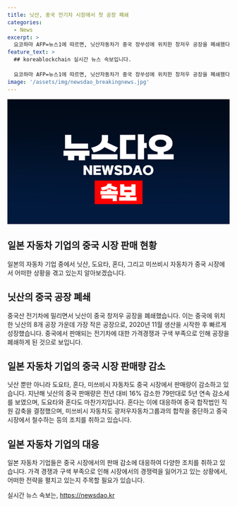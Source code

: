 ```yaml
---
title: 닛산, 중국 전기차 시장에서 첫 공장 폐쇄
categories:
  - News
excerpt: >
  요코하마 AFP=뉴스1에 따르면, 닛산자동차가 중국 장쑤성에 위치한 창저우 공장을 폐쇄했다. 중국산 전기차의 경쟁과 판매 감소에 따른 조치로, 닛산의 공장 폐쇄는 중국 시장에서의 어려움을 보여주고 있다. 닛산 외에도 도요타, 혼다, 미쓰비시 등의 일본 기업도 중국에서의 판매 감소로 인해 사업 축소나 철수를 결정하고 있다.
feature_text: >
  ## koreablockchain 실시간 뉴스 속보입니다.

  요코하마 AFP=뉴스1에 따르면, 닛산자동차가 중국 장쑤성에 위치한 창저우 공장을 폐쇄했다. 중국산 전기차의 경쟁과 판매 감소에 따른 조치로, 닛산의 공장 폐쇄는 중국 시장에서의 어려움을 보여주고 있다. 닛산 외에도 도요타, 혼다, 미쓰비시 등의 일본 기업도 중국에서의 판매 감소로 인해 사업 축소나 철수를 결정하고 있다.
image: '/assets/img/newsdao_breakingnews.jpg'
---
```


<p><img src="/assets/img/newsdao_breakingnews.jpg" alt="koreablockchain 속보" /></p>

<h2 data-ke-size="size26">일본 자동차 기업의 중국 시장 판매 현황</h2>

<p data-ke-size="size16">일본의 자동차 기업 중에서 닛산, 도요타, 혼다, 그리고 미쓰비시 자동차가 중국 시장에서 어떠한 상황을 겪고 있는지 알아보겠습니다.</p>

<h2>닛산의 중국 공장 폐쇄</h2>

<p data-ke-size="size16">중국산 전기차에 밀리면서 닛산이 중국 창저우 공장을 폐쇄했습니다. 이는 중국에 위치한 닛산의 8개 공장 가운데 가장 작은 공장으로, 2020년 11월 생산을 시작한 후 빠르게 성장했습니다. 중국에서 판매되는 전기차에 대한 가격경쟁과 구색 부족으로 인해 공장을 폐쇄하게 된 것으로 보입니다.</p>

<h2>일본 자동차 기업의 중국 시장 판매량 감소</h2>

<p data-ke-size="size16">닛산 뿐만 아니라 도요타, 혼다, 미쓰비시 자동차도 중국 시장에서 판매량이 감소하고 있습니다. 지난해 닛산의 중국 판매량은 전년 대비 16% 감소한 79만대로 5년 연속 감소세를 보였으며, 도요타와 혼다도 마찬가지입니다. 혼다는 이에 대응하여 중국 합작법인 직원 감축을 결정했으며, 미쓰비시 자동차도 광저우자동차그룹과의 합작을 중단하고 중국 시장에서 철수하는 등의 조치를 취하고 있습니다.</p>

<h2>일본 자동차 기업의 대응</h2>

<p data-ke-size="size16">일본 자동차 기업들은 중국 시장에서의 판매 감소에 대응하여 다양한 조치를 취하고 있습니다. 가격 경쟁과 구색 부족으로 인해 시장에서의 경쟁력을 잃어가고 있는 상황에서, 어떠한 전략을 펼치고 있는지 주목할 필요가 있습니다.</p>
실시간 뉴스 속보는, <a href="https://newsdao.kr" rel="dofollow">https://newsdao.kr</a>


